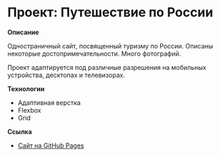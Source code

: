 # Проект: Путешествие по России

**Описание**

Одностраничный сайт, посвященный туризму по России. Описаны некоторые достопримечательности. Много фотографий.

Проект адаптируется под различные разрешения на мобильных устройства, десктопах и телевизорах.

**Технологии**

* Адаптивная верстка
* Flexbox
* Grid

**Ссылка**

* [Сайт на GitHub Pages](https://akimoveduard.github.io/russian-travel/)